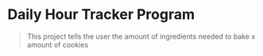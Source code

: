 # Daily Hour Tracker Program

> This project tells the user the amount of ingredients needed to bake x amount of cookies